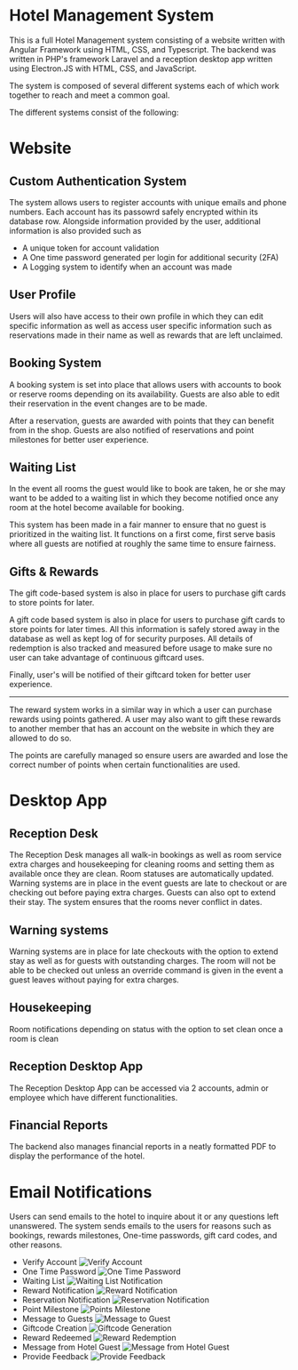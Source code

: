 # Hotel Management System
This is a full Hotel Management system consisting of a website written with Angular Framework using HTML, CSS, and Typescript. The backend was written in PHP's framework Laravel and a reception desktop app written using Electron.JS with HTML, CSS, and JavaScript.

The system is composed of several different systems each of which work together to reach and meet a common goal.



The different systems consist of the following:

# Website

## Custom Authentication System
The system allows users to register accounts with unique emails and phone numbers. Each account has its passowrd safely encrypted within its database row. Alongside information provided by the user, additional information is also provided such as 
- A unique token for account validation
- A One time password generated per login for additional security (2FA)
- A Logging system to identify when an account was made

## User Profile
Users will also have access to their own profile in which they can edit specific information as well as access user specific information such as reservations made in their name as well as rewards that are left unclaimed.

## Booking System
A booking system is set into place that allows users with accounts to book or reserve rooms depending on its availability. Guests are also able to edit their reservation in the event changes are to be made.

After a reservation, guests are awarded with points that they can benefit from in the shop. Guests are also notified of reservations and point milestones for better user experience.

## Waiting List
In the event all rooms the guest would like to book are taken, he or she may want to be added to a waiting list in which they become notified once any room at the hotel become available for booking. 

This system has been made in a fair manner to ensure that no guest is prioritized in the waiting list. It functions on a first come, first serve basis where all guests are notified at roughly the same time to ensure fairness.

## Gifts & Rewards
The gift code-based system is also in place for users to purchase gift cards to store points for later.

A gift code based system is also in place for users to purchase gift cards to store points for later times. All this information is safely stored away in the database as well as kept log of for security purposes. All details of redemption is also tracked and measured before usage to make sure no user can take advantage of continuous giftcard uses. 

Finally, user's will be notified of their giftcard token for better user experience.

---
The reward system works in a similar way in which a user can purchase rewards using points gathered. A user may also want to gift these rewards to another member that has an account on the website in which they are allowed to do so. 

The points are carefully managed so ensure users are awarded and lose the correct number of points when certain functionalities are used.

# Desktop App

## Reception Desk
The Reception Desk manages all walk-in bookings as well as room service extra charges and housekeeping for cleaning rooms and setting them as available once they are clean. Room statuses are automatically updated. Warning systems are in place in the event guests are late to checkout or are checking out before paying extra charges. Guests can also opt to extend their stay. The system ensures that the rooms never conflict in dates.

## Warning systems
Warning systems are in place for late checkouts with the option to extend stay as well as for guests with outstanding charges. The room will not be able to be checked out unless an override command is given in the event a guest leaves without paying for extra charges.

## Housekeeping
Room notifications depending on status with the option to set clean once a room is clean

## Reception Desktop App
The Reception Desktop App can be accessed via 2 accounts, admin or employee which have different functionalities.

## Financial Reports
The backend also manages financial reports in a neatly formatted PDF to display the performance of the hotel.

# Email Notifications
Users can send emails to the hotel to inquire about it or any questions left unanswered. The system sends emails to the users for reasons such as bookings, rewards milestones, One-time passwords, gift card codes, and other reasons.

- Verify Account
  ![Verify Account](https://media.discordapp.net/attachments/1102221189973278842/1102256169944358993/image.png?width=632&height=701)
- One Time Password
  ![One Time Password](https://media.discordapp.net/attachments/1102221189973278842/1102259093730754663/image.png?width=522&height=701)
- Waiting List
  ![Waiting List Notification](https://media.discordapp.net/attachments/1102221189973278842/1102256469346361424/image.png?width=533&height=701)
- Reward Notification
  ![Reward Notification](https://media.discordapp.net/attachments/1102221189973278842/1102256669007806554/image.png?width=561&height=701)
- Reservation Notification
  ![Reservation Notification](https://media.discordapp.net/attachments/1102221189973278842/1102257059942109274/image.png?width=561&height=701)
- Point Milestone
  ![Points Milestone](https://media.discordapp.net/attachments/1102221189973278842/1102257515506442330/image.png?width=582&height=701)
- Message to Guests
  ![Message to Guest](https://media.discordapp.net/attachments/1102221189973278842/1102257731630534718/image.png?width=606&height=701)
- Giftcode Creation
  ![Giftcode Generation](https://media.discordapp.net/attachments/1102221189973278842/1102258082085609542/image.png?width=583&height=701)
- Reward Redeemed
  ![Reward Redemption](https://media.discordapp.net/attachments/1102221189973278842/1102258256765796402/image.png?width=647&height=701)
- Message from Hotel Guest
  ![Message from Hotel Guest](https://media.discordapp.net/attachments/1102221189973278842/1102258430909108224/image.png?width=618&height=701)
- Provide Feedback
  ![Provide Feedback](https://media.discordapp.net/attachments/1102221189973278842/1102258546269237329/image.png?width=545&height=701)
